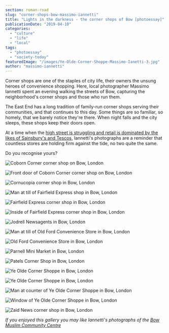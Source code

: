 ```yaml
---
section: roman-road
slug: "corner-shops-bow-massimo-iannetti"
title: "Lights in the darkness - the corner shops of Bow [photoessay]"
publicationDate: "2019-04-10"
categories: 
  - "culture"
  - "life"
  - "local"
tags: 
  - "photoessay"
  - "society-today"
featuredImage: "/images/Ye-Olde-Corner-Shoppe-Massimo-Ianetti-3.jpg"
author: "massimo-iannetti"
---
```


Corner shops are one of the staples of city life, their owners the unsung heroes of convenience shopping. Here, local photographer Massimo Iannetti spent an evening walking the streets of Bow, capturing the neighborhood's corner shops and those who run them.

The East End has a long tradition of family-run corner shops serving their communities, and that continues to this day. Some things are so familiar, so homely, that we barely notice they're there. When night falls and the city sleeps, these shops keep their doors open.

At a time when the [high street is struggling and retail is dominated by the likes of Sainsbury's and Tescos](https://www.dailymail.co.uk/news/article-93329/Asian-corner-shops-decline.html), Iannetti's photographs are a reminder that countless stores are holding firm against the tide, no two quite the same.

Do you recognise yours?

![Coborn Corner corner shop on Bow, London](/images/Coborn-Corner-Massimo-Ianetti-8-1024x683.jpg)

![Front door of Coborn Corner corner shop on Bow, London](/images/Coborn-Corner-Massimo-Ianetti-1-1024x683.jpg)

![Cornucopia corner shop in Bow, London](/images/Cornucopia-Uk-Market-Massimo-Ianetti-2-1024x683.jpg)

![Man at till of Fairfield Express shop in Bow, London](/images/Fairfield-Express-Massimo-Ianetti-1-1024x683.jpg)

![Fairfield Express corner shop in Bow, London](/images/Fairfield-Express-Massimo-Ianetti-2-1024x683.jpg)

![Inside of Fairfield Express corner shop in Bow, London](/images/Fairfield-Express-Massimo-Ianetti-4-1024x683.jpg)

![Jodrell Newsagents in Bow, London](/images/Jodrell-Newsagents-Massimo-Ianetti-3-1024x683.jpg)

![Man at till of Old Ford Convenience Store in Bow, London](/images/Old-Ford-Convenience-StoreMassimo-Ianetti-1-1024x683.jpg)

![Old Ford Convenience Store in Bow, London](/images/Old-Ford-Convenience-Store-Massimo-Ianetti-2-1024x683.jpg)

![Parnell Mini Market in Bow, London](/images/Parnell-Mini-Market-Massimo-Ianetti-2-1024x683.jpg)

![Patels Corner Shop in Bow, London](/images/Patels-Corner-Shop-Roman-Rd-Massimo-Ianetti-1024x683.jpg)

![Ye Olde Corner Shoppe in Bow, London](/images/Ye-Olde-Corner-Shoppe-Massimo-Ianetti-4-1024x683.jpg)

![Ye Olde Corner Shoppe in Bow, London](/images/Ye-Olde-Corner-Shoppe-Massimo-Ianetti-5-1024x683.jpg)

![Man at counter of Ye Olde Corner Shoppe in Bow, London](/images/Ye-Olde-Corner-Shoppe-Massimo-Ianetti-6-1024x683.jpg)

![Window of Ye Olde Corner Shoppe in Bow, London](/images/Ye-Olde-Corner-Shoppe-Massimo-Ianetti-9-1024x683.jpg)

![Zaid News corner shop in Bow, London](/images/Zaid-News-Massimo-Ianetti-2-1024x683.jpg)

_If you enjoyed this gallery you may like Iannetti's photographs of the [Bow Muslim Community Centre](https://romanroadlondon.com/the-adaptive-beauty-of-shopfront-mosques/)_
